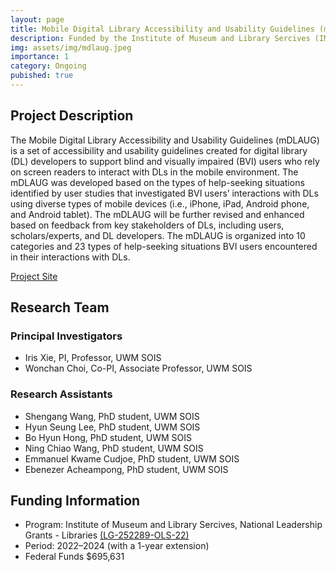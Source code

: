 ```yaml
---
layout: page
title: Mobile Digital Library Accessibility and Usability Guidelines (mDLAUG)
description: Funded by the Institute of Museum and Library Sercives (IMLS)  to develop guidelines for building digitial libraries for blind and visually impaired users. 2022–2024 ($695,631)
img: assets/img/mdlaug.jpeg
importance: 1
category: Ongoing
pubished: true
---
```


<h2>Project Description</h2>
The Mobile Digital Library Accessibility and Usability Guidelines (mDLAUG) is a set of accessibility and usability guidelines created for digital library (DL) developers to support blind and visually impaired (BVI) users who rely on screen readers to interact with DLs in the mobile environment. The mDLAUG was developed based on the types of help-seeking situations identified by user studies that investigated BVI users’ interactions with DLs using diverse types of mobile devices (i.e., iPhone, iPad, Android phone, and Android tablet). The mDLAUG will be further revised and enhanced based on feedback from key stakeholders of DLs, including users, scholars/experts, and DL developers. The mDLAUG is organized into 10 categories and 23 types of help-seeking situations BVI users encountered in their interactions with DLs.

<a href="https://sites.uwm.edu/mdlaug/home/" class="btn btn-primary" role="button" target="_blank">Project Site</a>

<h2>Research Team</h2>
<h3>Principal Investigators</h3>

- Iris Xie, PI, Professor, UWM SOIS
- Wonchan Choi, Co-PI, Associate Professor, UWM SOIS

<h3>Research Assistants</h3>

- Shengang Wang, PhD student, UWM SOIS
- Hyun Seung Lee, PhD student, UWM SOIS
- Bo Hyun Hong, PhD student, UWM SOIS
- Ning Chiao Wang, PhD student, UWM SOIS
- Emmanuel Kwame Cudjoe, PhD student, UWM SOIS
- Ebenezer Acheampong, PhD student, UWM SOIS

<h2>Funding Information</h2>

- Program: Institute of Museum and Library Sercives, National Leadership Grants - Libraries <a href="https://sites.uwm.edu/mdlaug/home/">(LG-252289-OLS-22)</a>
- Period: 2022–2024 (with a 1-year extension)
- Federal Funds $695,631
